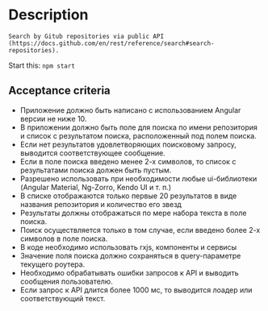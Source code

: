 # Description
    Search by Gitub repositories via public API (https://docs.github.com/en/rest/reference/search#search-repositories).
    
Start this: `npm start`

## Acceptance criteria

+ Приложение должно быть написано с использованием Angular версии не ниже 10.
+ В приложении должно быть поле для поиска по имени репозитория и список с
результатом поиска, расположенный под полем поиска.
+ Если нет результатов удовлетворяющих поисковому запросу, выводится
соответствующее сообщение.
+ Если в поле поиска введено менее 2-х символов, то список с результатами поиска
должен быть пустым.
+ Разрешено использовать при необходимости любые ui-библиотеки (Angular
Material, Ng-Zorro, Kendo UI и т. п.)
+ В списке отображаются только первые 20 результатов в виде названия
репозитория и количество его звезд
+ Результаты должны отображаться по мере набора текста в поле поиска.
+ Поиск осуществляется только в том случае, если введено более 2-х символов в
поле поиска.
+ В коде необходимо использовать rxjs, компоненты и сервисы
+ Значение поля поиска должно сохраняться в query-параметре текущего роутера.
+ Необходимо обрабатывать ошибки запросов к API и выводить сообщения
пользователю.
+ Если запрос к API длится более 1000 мс, то выводится лоадер или
соответствующий текст.

